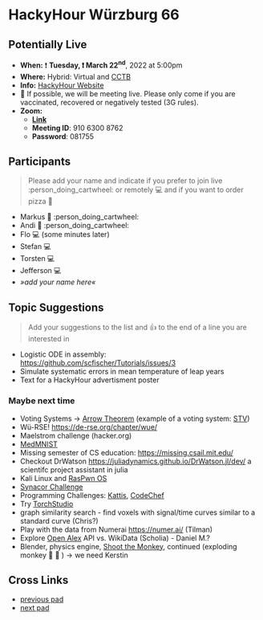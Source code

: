 # HackyHour Würzburg 66

## Potentially Live
 - **When:** :exclamation: **Tuesday, :exclamation: March 22<sup>nd</sup>**, 2022 at 5:00pm 
 - **Where:** Hybrid: Virtual and [CCTB](https://www.google.de/maps/place/Zentrum+f%C3%BCr+Computergest%C3%BCtzte+und+Theoretische+Biologie+(CCTB),+Universit%C3%A4t+W%C3%BCrzburg/@49.7850748,9.9720102,18z/data=!3m1!4b1!4m5!3m4!1s0x47a28fc802e5e8d9:0x6b62d2cbd2e6f094!8m2!3d49.7849749!4d9.9729537)
 - **Info:** [HackyHour Website](http://hackyhour.github.io/Wuerzburg/)
 - :vertical_traffic_light:  If possible, we will be meeting live. Please only come if you are vaccinated, recovered or negatively tested (3G rules).
 - **Zoom:**
     - [**Link**](https://uni-wuerzburg.zoom.us/j/91063008762?pwd=NnRNNHBONkdmY1YzZlpzTGhPajdiZz09)
     - **Meeting ID**: 910 6300 8762
     - **Password**: 081755

## Participants
> Please add your name and indicate if you prefer to join live :person_doing_cartwheel: or remotely :computer: and if you want to order pizza :pizza: 
 - Markus :pizza: :person_doing_cartwheel: 
 -  Andi :pizza: :person_doing_cartwheel:
 -  Flo :computer: (some minutes later)
 -  Stefan :computer:
 -  Torsten :computer:
 -  Jefferson :computer:
 - *»add your name here«*
 
## Topic Suggestions
> Add your suggestions to the list and :+1: to the end of a line you are interested in
  
 - Logistic ODE in assembly: https://github.com/scfischer/Tutorials/issues/3
 - Simulate systematic errors in mean temperature of leap years
 - Text for a HackyHour advertisment poster

### Maybe next time
 - Voting Systems → [Arrow Theorem](https://en.wikipedia.org/wiki/Arrow%27s_impossibility_theorem) (example of a voting system: [STV](https://en.wikipedia.org/wiki/Counting_single_transferable_votes#Meek))
 - Wü-RSE! https://de-rse.org/chapter/wue/
 - Maelstrom challenge (hacker.org)
 - [MedMNIST](https://medmnist.com/)
 - Missing semester of CS education: https://missing.csail.mit.edu/
 - Checkout DrWatson https://juliadynamics.github.io/DrWatson.jl/dev/ a scientifc project assistant in julia
 - Kali Linux and [RasPwn OS](http://raspwn.org/)
 - [Synacor Challenge](https://challenge.synacor.com/)
 - Programming Challenges: [Kattis](https://open.kattis.com/), [CodeChef](https://www.codechef.com)
 - Try [TorchStudio](https://www.torchstudio.ai/)
 - graph similarity search - find voxels with signal/time curves similar to a standard curve (Chris?)
 - Play with the data from Numerai https://numer.ai/ (Tilman)
 - Explore [Open Alex](https://docs.openalex.org/) API vs. WikiData (Scholia) - Daniel M.?
 - Blender, physics engine, [Shoot the Monkey](https://www.youtube.com/watch?v=0jGZnMf3rPo), continued (exploding monkey :hear_no_evil: :exploding_head: ) &rarr; we need Kerstin

## Cross Links
 - [previous pad](https://hackyhour.github.io/Wuerzburg/pad_archive/HackyHour_Wuerzburg_65)
 - [next pad](https://hackyhour.github.io/Wuerzburg/pad_archive/HackyHour_Wuerzburg_67)
